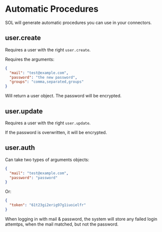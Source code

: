 # Automatic Procedures
SOL will generate automatic procedures you can use in your connectors.

## user.create
Requires a user with the right `user.create`.

Requires the arguments:
```json
{
  "mail": "test@example.com",
  "password": "the new password",
  "groups": "comma,separated,groups"
}
```

Will return a user object. The password will be encrypted.


## user.update
Requires a user with the right `user.update`.

If the password is overwritten, it will be encrypted.


## user.auth
Can take two types of arguments objects:

```json
{
  "mail": "test@example.com",
  "password": "password"
}
```

Or:

```json
{
  "token": "61t23gi2erig97g1iuoielfr"
}
```

When logging in with mail & password, the system will store any failed login attemtps, when the
mail matched, but not the password.

